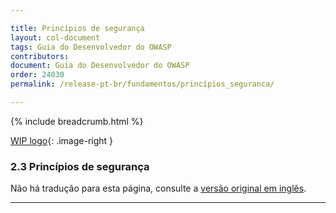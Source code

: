 ```yaml
---

title: Princípios de segurança
layout: col-document
tags: Guia do Desenvolvedor do OWASP
contributors:
document: Guia do Desenvolvedor do OWASP
order: 24030
permalink: /release-pt-br/fundamentos/princípios_seguranca/

---
```


{% include breadcrumb.html %}

<style type="text/css">
.image-right {
  height: 180px;
  display: block;
  margin-left: auto;
  margin-right: auto;
  float: right;
}
</style>

[WIP logo](../../../assets/images/dg_wip.png "Trabalho em andamento"){: .image-right }

### 2.3 Princípios de segurança

Não há tradução para esta página, consulte a [versão original em inglês][release0403].

----

[release0403]: https://github.com/OWASP/www-project-developer-guide/blob/main/draft/04-foundations/03-security-principles.md
